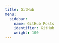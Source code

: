 ```yaml
---
title: GitHub
menu:
  sidebar:
    name: GitHub Posts
    identifier: GitHub
    weight: 100
---
```

